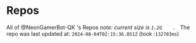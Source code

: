 
# Repos
All of @NeonGamerBot-QK 's Repos
*note: current size is `1.2G	.
`*
The repo was last updated at: `2024-08-04T02:15:36.051Z` (took :`132703ms`)
